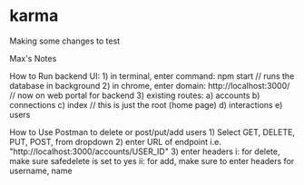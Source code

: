 # karma

Making some changes to test

Max's Notes

How to Run backend UI:
	1) in terminal, enter command: npm start
	// runs the database in background
	2) in chrome, enter domain: http://localhost:3000/
	// now on web portal for backend
	3) existing routes:
		a) accounts
		b) connections
		c) index // this is just the root (home page)
		d) interactions
		e) users

	
How to Use Postman to delete or post/put/add users
	1) Select GET, DELETE, PUT, POST, from dropdown
	2) enter URL of endpoint
		i.e. "http://localhost:3000/accounts/USER_ID"
	3) enter headers
		i: for delete, make sure safedelete is set to yes
		ii: for add, make sure to enter headers for username, name
